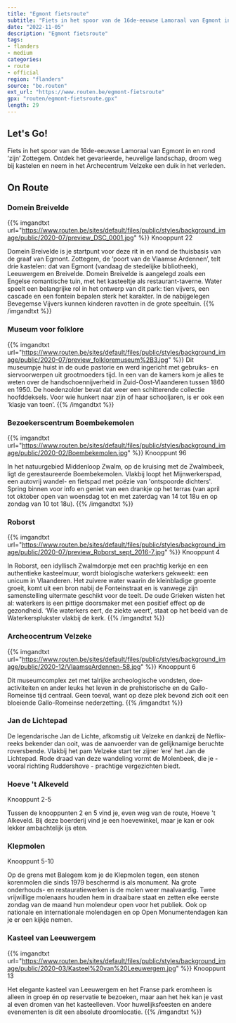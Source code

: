 ```yaml
---
title: "Egmont fietsroute"
subtitle: "Fiets in het spoor van de 16de-eeuwse Lamoraal van Egmont in en rond ‘zijn’ Zottegem"
date: "2022-11-05"
description: "Egmont fietsroute"
tags:
- flanders
- medium
categories:
- route
- official
region: "flanders"
source: "be.routen"
ext_url: "https://www.routen.be/egmont-fietsroute"
gpx: "routen/egmont-fietsroute.gpx"
length: 29
---
```


## Let's Go!

Fiets in het spoor van de 16de-eeuwse Lamoraal van Egmont in en rond ‘zijn’ Zottegem. Ontdek het gevarieerde, heuvelige landschap, droom weg bij kastelen en neem in het Archecentrum Velzeke een duik in het verleden.

## On Route

### Domein Breivelde

{{% imgandtxt url="https://www.routen.be/sites/default/files/public/styles/background_image/public/2020-07/preview_DSC_0001.jpg" %}}
Knooppunt 22

Domein Breivelde is je startpunt voor deze rit in en rond de thuisbasis van de graaf van Egmont. Zottegem, de ‘poort van de Vlaamse Ardennen’, telt drie kastelen: dat van Egmont (vandaag de stedelijke bibliotheek), Leeuwergem en Breivelde. Domein Breivelde is aangelegd zoals een Engelse romantische tuin, met het kasteeltje als restaurant-taverne. Water speelt een belangrijke rol in het ontwerp van dit park: tien vijvers, een cascade en een fontein bepalen sterk het karakter. In de nabijgelegen Bevegemse Vijvers kunnen kinderen ravotten in de grote speeltuin.
{{% /imgandtxt %}}

### Museum voor folklore 

{{% imgandtxt url="https://www.routen.be/sites/default/files/public/styles/background_image/public/2020-07/preview_folkloremuseum%2B3.jpg" %}}
Dit museumpje huist in de oude pastorie en werd ingericht met gebruiks- en siervoorwerpen uit grootmoeders tijd. In een van de kamers kom je alles te weten over de handschoennijverheid in Zuid-Oost-Vlaanderen tussen 1860 en 1950. De hoedenzolder bevat dat weer een schitterende collectie hoofddeksels. Voor wie hunkert naar zijn of haar schooljaren, is er ook een ‘klasje van toen’.
{{% /imgandtxt %}}

### Bezoekerscentrum Boembekemolen

{{% imgandtxt url="https://www.routen.be/sites/default/files/public/styles/background_image/public/2020-02/Boembekemolen.jpg" %}}
Knooppunt 96

In het natuurgebied Middenloop Zwalm, op de kruising met de Zwalmbeek, ligt de gerestaureerde Boembekemolen. Vlakbij loopt het Mijnwerkerspad, een autovrij wandel- en fietspad met poëzie van 'ontspoorde dichters'. Spring binnen voor info en geniet van een drankje op het terras (van april tot oktober open van woensdag tot en met zaterdag van 14 tot 18u en op zondag van 10 tot 18u).
{{% /imgandtxt %}}

### Roborst

{{% imgandtxt url="https://www.routen.be/sites/default/files/public/styles/background_image/public/2020-07/preview_Roborst_sept_2016-7.jpg" %}}
Knooppunt 4

In Roborst, een idyllisch Zwalmdorpje met een prachtig kerkje en een authentieke kasteelmuur, wordt biologische waterkers gekweekt: een unicum in Vlaanderen. Het zuivere water waarin de kleinbladige groente groeit, komt uit een bron nabij de Fonteinstraat en is vanwege zijn samenstelling uitermate geschikt voor de teelt. De oude Grieken wisten het al: waterkers is een pittige doorsmaker met een positief effect op de gezondheid. ‘Wie waterkers eert, de ziekte weert’, staat op het beeld van de Waterkersplukster vlakbij de kerk.
{{% /imgandtxt %}}

### Archeocentrum Velzeke

{{% imgandtxt url="https://www.routen.be/sites/default/files/public/styles/background_image/public/2020-12/VlaamseArdennen-58.jpg" %}}
Knooppunt 6

Dit museumcomplex zet met talrijke archeologische vondsten, doe-activiteiten en ander leuks het leven in de prehistorische en de Gallo-Romeinse tijd centraal. Geen toeval, want op deze plek bevond zich ooit een bloeiende Gallo-Romeinse nederzetting.
{{% /imgandtxt %}}

### Jan de Lichtepad

De legendarische Jan de Lichte, afkomstig uit Velzeke en dankzij de Neflix-reeks bekender dan ooit, was de aanvoerder van de gelijknamige beruchte roversbende. Vlakbij het pam Velzeke start ter zijner ‘ere’ het Jan de Lichtepad. Rode draad van deze wandeling vormt de Molenbeek, die je - vooral richting Ruddershove - prachtige vergezichten biedt.

### Hoeve 't Alkeveld

Knooppunt 2-5

Tussen de knooppunten 2 en 5 vind je, even weg van de route, Hoeve 't Alkeveld. Bij deze boerderij vind je een hoevewinkel, maar je kan er ook lekker ambachtelijk ijs eten.

### Klepmolen

Knooppunt 5-10

Op de grens met Balegem kom je de Klepmolen tegen, een stenen korenmolen die sinds 1979 beschermd is als monument. Na grote onderhouds- en restauratiewerken is de molen weer maalvaardig. Twee vrijwillige molenaars houden hem in draaibare staat en zetten elke eerste zondag van de maand hun molendeur open voor het publiek. Ook op nationale en internationale molendagen en op Open Monumentendagen kan je er een kijkje nemen.

### Kasteel van Leeuwergem 

{{% imgandtxt url="https://www.routen.be/sites/default/files/public/styles/background_image/public/2020-03/Kasteel%20van%20Leeuwergem.jpg" %}}
Knooppunt 13

Het elegante kasteel van Leeuwergem en het Franse park eromheen is alleen in groep én op reservatie te bezoeken, maar aan het hek kan je vast al even dromen van het kasteelleven. Voor huwelijksfeesten en andere evenementen is dit een absolute droomlocatie.
{{% /imgandtxt %}}


